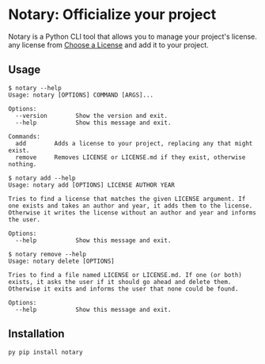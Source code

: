 # Notary: Officialize your project

Notary is a Python CLI tool that allows you to manage your project's license.
any license from [Choose a License](https://choosealicense.com/) and add it to your project.

## Usage

```shell
$ notary --help
Usage: notary [OPTIONS] COMMAND [ARGS]...

Options:
  --version        Show the version and exit.
  --help           Show this message and exit.

Commands:
  add        Adds a license to your project, replacing any that might exist.
  remove     Removes LICENSE or LICENSE.md if they exist, otherwise nothing.
```

``` shell
$ notary add --help
Usage: notary add [OPTIONS] LICENSE AUTHOR YEAR

Tries to find a license that matches the given LICENSE argument. If one exists and takes an author and year, it adds them to the license. Otherwise it writes the license without an author and year and informs the user.

Options:
  --help           Show this message and exit.
```

``` shell
$ notary remove --help
Usage: notary delete [OPTIONS]

Tries to find a file named LICENSE or LICENSE.md. If one (or both) exists, it asks the user if it should go ahead and delete them. Otherwise it exits and informs the user that none could be found.

Options:
  --help           Show this message and exit.
```

## Installation
``py
pip install notary
``
